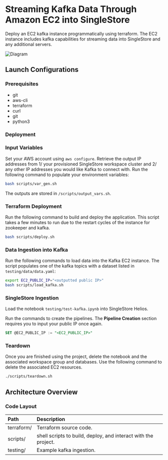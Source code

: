 # Streaming Kafka Data Through Amazon EC2 into SingleStore

Deploy an EC2 kafka instance programmatically using terraform. The EC2 instance includes kafka capabilities for streaming data into SingleStore and any additional servers.

![Diagram](https://github.com/s2-ktran/iac-ec2-kafka/blob/main/diagram.png)

## Launch Configurations

### Prerequisites

- git
- aws-cli
- terraform
- curl
- git
- python3

### Deployment

### Input Variables

Set your AWS account using `aws configure`. Retrieve the output IP addresses from 1/ your provisioned SingleStore workspace cluster and 2/ any other IP addresses you would like Kafka to connect with. Run the following command to populate your environment variables:

```bash
bash scripts/var_gen.sh
```

The outputs are stored in `/scripts/output_vars.sh`.

### Terraform Deployment

Run the following command to build and deploy the application. This script takes a few minutes to run due to the restart cycles of the instance for zookeeper and kafka.

```bash
bash scripts/deploy.sh
```

### Data Ingestion into Kafka

Run the following commands to load data into the Kafka EC2 instance. The script populates one of the kafka topics with a dataset listed in `testing/data/data.yaml`:

```bash
export EC2_PUBLIC_IP="<outputted public IP>"
bash scripts/load_kafka.sh
```

### SingleStore Ingestion

Load the notebook `testing/test-kafka.ipynb` into SingleStore Helios.

Run the commands to create the pipelines. The **Pipeline Creation** section requires you to input your public IP once again.

```sql
SET @EC2_PUBLIC_IP := "<EC2_PUBLIC_IP>"
```

### Teardown

Once you are finished using the project, delete the notebook and the associated workspace group and databases. Use the following command to delete the associated EC2 resources.

```bash
./scripts/teardown.sh
```

## Architecture Overview

### Code Layout

| Path       | Description                                                    |
| :--------- | :------------------------------------------------------------- |
| terraform/ | Terraform source code.                                         |
| scripts/   | shell scripts to build, deploy, and interact with the project. |
| testing/   | Example kafka ingestion.                                       |
